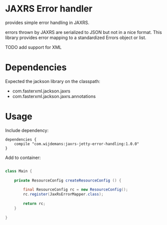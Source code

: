 
# JAXRS Error handler

provides simple error handling in JAXRS.

errors thrown by JAXRS are serialized to JSON but not in a nice format.
This library provides error mapping to a standardized Errors object or list.

TODO add support for XML

# Dependencies

Expected the jackson library on the classpath:

 - com.fasterxml.jackson.jaxrs
 - com.fasterxml.jackson.jaxrs.annotations
 
# Usage

Include dependency: 

```
dependencies {
    compile "com.wijdemans:jaxrs-jetty-error-handling:1.0.0"
}
``` 

Add to container:

```java

class Main {
    
    private ResourceConfig createResourceConfig () {
        
        final ResourceConfig rc = new ResourceConfig();
        rc.register(JaxRsErrorMapper.class);
        
        return rc;
    }  
        
}



```
